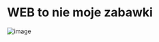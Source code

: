 # WEB to nie moje zabawki

![image](https://github.com/krgolarz/Django-KG/assets/119163729/3fc9c1d6-ee74-4332-a1ad-0c3643797d15)

